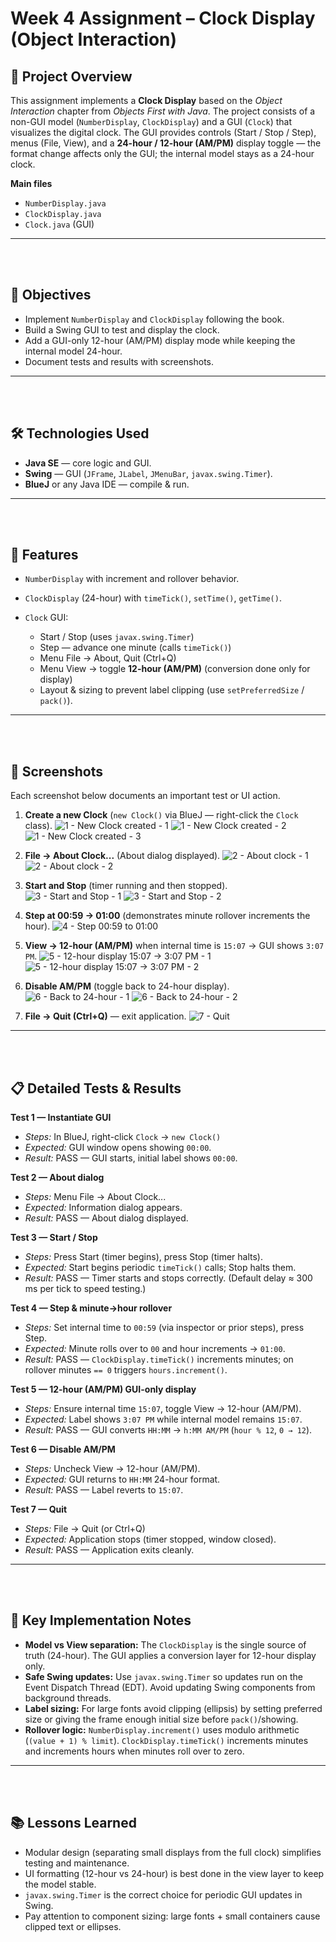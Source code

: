 # Week 4 Assignment – Clock Display (Object Interaction)

## 📌 Project Overview

This assignment implements a **Clock Display** based on the *Object Interaction* chapter from *Objects First with Java*.
The project consists of a non-GUI model (`NumberDisplay`, `ClockDisplay`) and a GUI (`Clock`) that visualizes the digital clock. The GUI provides controls (Start / Stop / Step), menus (File, View), and a **24-hour / 12-hour (AM/PM)** display toggle — the format change affects only the GUI; the internal model stays as a 24-hour clock.

**Main files**

* `NumberDisplay.java`
* `ClockDisplay.java`
* `Clock.java` (GUI)

---

<br><br>

## 🎯 Objectives

* Implement `NumberDisplay` and `ClockDisplay` following the book.
* Build a Swing GUI to test and display the clock.
* Add a GUI-only 12-hour (AM/PM) display mode while keeping the internal model 24-hour.
* Document tests and results with screenshots.

---

<br><br>

## 🛠️ Technologies Used

* **Java SE** — core logic and GUI.
* **Swing** — GUI (`JFrame`, `JLabel`, `JMenuBar`, `javax.swing.Timer`).
* **BlueJ** or any Java IDE — compile & run.

---

<br><br>

## 🚀 Features

* `NumberDisplay` with increment and rollover behavior.
* `ClockDisplay` (24-hour) with `timeTick()`, `setTime()`, `getTime()`.
* `Clock` GUI:

  * Start / Stop (uses `javax.swing.Timer`)
  * Step — advance one minute (calls `timeTick()`)
  * Menu File → About, Quit (Ctrl+Q)
  * Menu View → toggle **12-hour (AM/PM)** (conversion done only for display)
  * Layout & sizing to prevent label clipping (use `setPreferredSize` / `pack()`).

---

<br><br>

## 📸 Screenshots

Each screenshot below documents an important test or UI action.

1. **Create a new Clock** (`new Clock()` via BlueJ — right-click the `Clock` class).
   ![1 - New Clock created - 1](./assets/01_new-clock_1.png)
   ![1 - New Clock created - 2](./assets/01_new-clock_2.png)
   ![1 - New Clock created - 3](./assets/01_new-clock_3.png)

2. **File → About Clock...** (About dialog displayed).
   ![2 - About clock - 1](./assets/02_about-clock_1.png)
   ![2 - About clock - 2](./assets/02_about-clock_2.png)

3. **Start and Stop** (timer running and then stopped).
   ![3 - Start and Stop - 1](./assets/03_start-stop_1.png)
   ![3 - Start and Stop - 2](./assets/03_start-stop_2.png)

4. **Step at 00:59 → 01:00** (demonstrates minute rollover increments the hour).
   ![4 - Step 00:59 to 01:00](./assets/04_step-rollover.png)

5. **View → 12-hour (AM/PM)** when internal time is `15:07` → GUI shows `3:07 PM`.
   ![5 - 12-hour display 15:07 -> 3:07 PM - 1](./assets/05_12hour_1.png)
   ![5 - 12-hour display 15:07 -> 3:07 PM - 2](./assets/05_12hour_2.png)

6. **Disable AM/PM** (toggle back to 24-hour display).
   ![6 - Back to 24-hour - 1](./assets/06_back-24hour_1.png)
   ![6 - Back to 24-hour - 2](./assets/06_back-24hour_2.png)

7. **File → Quit (Ctrl+Q)** — exit application.
   ![7 - Quit](./assets/07_quit.png)

---

<br><br>

## 📋 Detailed Tests & Results

**Test 1 — Instantiate GUI**

* *Steps:* In BlueJ, right-click `Clock` → `new Clock()`
* *Expected:* GUI window opens showing `00:00`.
* *Result:* PASS — GUI starts, initial label shows `00:00`.

**Test 2 — About dialog**

* *Steps:* Menu File → About Clock...
* *Expected:* Information dialog appears.
* *Result:* PASS — About dialog displayed.

**Test 3 — Start / Stop**

* *Steps:* Press Start (timer begins), press Stop (timer halts).
* *Expected:* Start begins periodic `timeTick()` calls; Stop halts them.
* *Result:* PASS — Timer starts and stops correctly. (Default delay ≈ 300 ms per tick to speed testing.)

**Test 4 — Step & minute→hour rollover**

* *Steps:* Set internal time to `00:59` (via inspector or prior steps), press Step.
* *Expected:* Minute rolls over to `00` and hour increments → `01:00`.
* *Result:* PASS — `ClockDisplay.timeTick()` increments minutes; on rollover minutes `== 0` triggers `hours.increment()`.

**Test 5 — 12-hour (AM/PM) GUI-only display**

* *Steps:* Ensure internal time `15:07`, toggle View → 12-hour (AM/PM).
* *Expected:* Label shows `3:07 PM` while internal model remains `15:07`.
* *Result:* PASS — GUI converts `HH:MM` → `h:MM AM/PM` (`hour % 12`, `0 → 12`).

**Test 6 — Disable AM/PM**

* *Steps:* Uncheck View → 12-hour (AM/PM).
* *Expected:* GUI returns to `HH:MM` 24-hour format.
* *Result:* PASS — Label reverts to `15:07`.

**Test 7 — Quit**

* *Steps:* File → Quit (or Ctrl+Q)
* *Expected:* Application stops (timer stopped, window closed).
* *Result:* PASS — Application exits cleanly.

---

<br><br>

## 🔧 Key Implementation Notes

* **Model vs View separation:** The `ClockDisplay` is the single source of truth (24-hour). The GUI applies a conversion layer for 12-hour display only.
* **Safe Swing updates:** Use `javax.swing.Timer` so updates run on the Event Dispatch Thread (EDT). Avoid updating Swing components from background threads.
* **Label sizing:** For large fonts avoid clipping (ellipsis) by setting preferred size or giving the frame enough initial size before `pack()`/showing.
* **Rollover logic:** `NumberDisplay.increment()` uses modulo arithmetic (`(value + 1) % limit`). `ClockDisplay.timeTick()` increments minutes and increments hours when minutes roll over to zero.

---

<br><br>

## 📚 Lessons Learned

* Modular design (separating small displays from the full clock) simplifies testing and maintenance.
* UI formatting (12-hour vs 24-hour) is best done in the view layer to keep the model stable.
* `javax.swing.Timer` is the correct choice for periodic GUI updates in Swing.
* Pay attention to component sizing: large fonts + small containers cause clipped text or ellipses.
